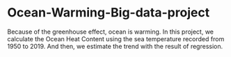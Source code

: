 # Ocean-Warming-Big-data-project
Because of the greenhouse effect, ocean is  warming.  In this project, we calculate the Ocean Heat  Content using the sea temperature recorded  from 1950 to 2019. And then, we estimate the trend with the  result of regression.
